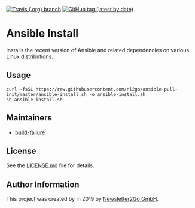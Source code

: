 [![Travis (.org) branch](https://img.shields.io/travis/nl2go/ansible-pull-init/master)](https://travis-ci.org/nl2go/ansible-pull-init)
[![GitHub tag (latest by date)](https://img.shields.io/github/v/tag/nl2go/ansible-pull-init)](https://github.com/nl2go/ansible-pull-init)

# Ansible Install

Installs the recent version of Ansible and related dependencies on various Linux distributions. 
## Usage

    curl -fsSL https://raw.githubusercontent.com/nl2go/ansible-pull-init/master/ansible-install.sh -o ansible-install.sh
    sh ansible-install.sh

## Maintainers

- [build-failure](https://github.com/build-failure)

## License

See the [LICENSE.md](LICENSE.md) file for details.

## Author Information

This project was created by in 2019 by [Newsletter2Go GmbH](https://www.newsletter2go.com/).
